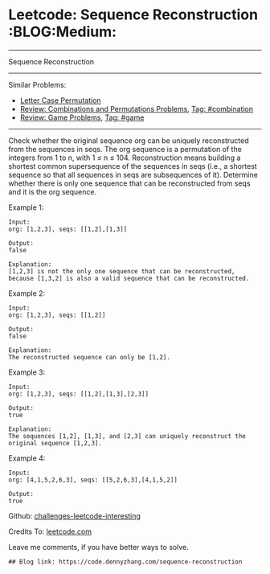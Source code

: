 # Leetcode: Sequence Reconstruction     :BLOG:Medium:


---

Sequence Reconstruction  

---

Similar Problems:  
-   [Letter Case Permutation](https://code.dennyzhang.com/letter-case-permutation)
-   [Review: Combinations and Permutations Problems](https://code.dennyzhang.com/review-combination), [Tag: #combination](https://code.dennyzhang.com/tag/combination)
-   [Review: Game Problems](https://code.dennyzhang.com/review-game), [Tag: #game](https://code.dennyzhang.com/tag/game)

---

Check whether the original sequence org can be uniquely reconstructed from the sequences in seqs. The org sequence is a permutation of the integers from 1 to n, with 1 ≤ n ≤ 104. Reconstruction means building a shortest common supersequence of the sequences in seqs (i.e., a shortest sequence so that all sequences in seqs are subsequences of it). Determine whether there is only one sequence that can be reconstructed from seqs and it is the org sequence.  

Example 1:  

    Input:
    org: [1,2,3], seqs: [[1,2],[1,3]]
    
    Output:
    false
    
    Explanation:
    [1,2,3] is not the only one sequence that can be reconstructed, because [1,3,2] is also a valid sequence that can be reconstructed.

Example 2:  

    Input:
    org: [1,2,3], seqs: [[1,2]]
    
    Output:
    false
    
    Explanation:
    The reconstructed sequence can only be [1,2].

Example 3:  

    Input:
    org: [1,2,3], seqs: [[1,2],[1,3],[2,3]]
    
    Output:
    true
    
    Explanation:
    The sequences [1,2], [1,3], and [2,3] can uniquely reconstruct the original sequence [1,2,3].

Example 4:  

    Input:
    org: [4,1,5,2,6,3], seqs: [[5,2,6,3],[4,1,5,2]]
    
    Output:
    true

Github: [challenges-leetcode-interesting](https://github.com/DennyZhang/challenges-leetcode-interesting/tree/master/sequence-reconstruction)  

Credits To: [leetcode.com](https://leetcode.com/problems/sequence-reconstruction/description/)  

Leave me comments, if you have better ways to solve.  

    ## Blog link: https://code.dennyzhang.com/sequence-reconstruction